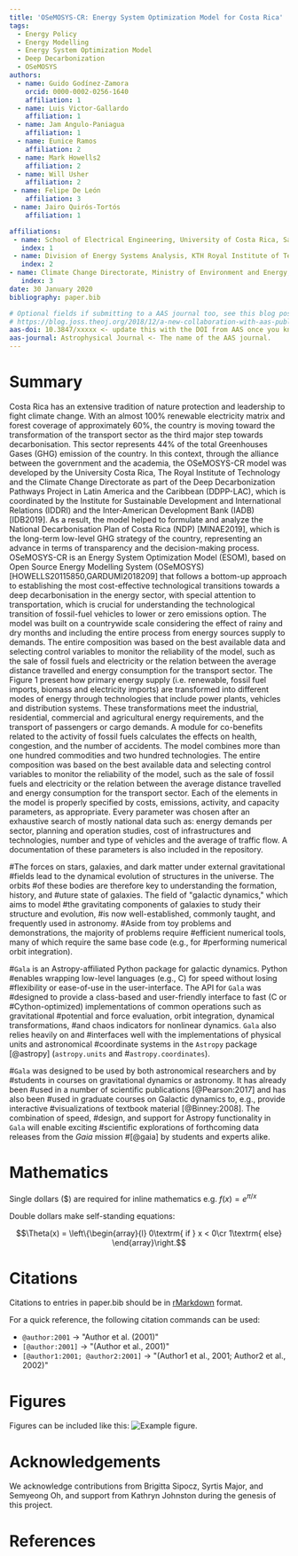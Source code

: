 ```yaml
---
title: 'OSeMOSYS-CR: Energy System Optimization Model for Costa Rica'
tags:
  - Energy Policy
  - Energy Modelling
  - Energy System Optimization Model
  - Deep Decarbonization
  - OSeMOSYS
authors:
  - name: Guido Godínez-Zamora
    orcid: 0000-0002-0256-1640
    affiliation: 1
  - name: Luis Victor-Gallardo
    affiliation: 1
  - name: Jam Angulo-Paniagua
    affiliation: 1
  - name: Eunice Ramos
    affiliation: 2
  - name: Mark Howells2
    affiliation: 2
  - name: Will Usher
    affiliation: 2
 - name: Felipe De León
    affiliation: 3
 - name: Jairo Quirós-Tortós
    affiliation: 1

affiliations:
 - name: School of Electrical Engineering, University of Costa Rica, San José, Costa Rica
   index: 1
 - name: Division of Energy Systems Analysis, KTH Royal Institute of Technology, Stockholm, Sweden.
   index: 2
- name: Climate Change Directorate, Ministry of Environment and Energy, San José, Costa Rica.
   index: 3
date: 30 January 2020
bibliography: paper.bib

# Optional fields if submitting to a AAS journal too, see this blog post:
# https://blog.joss.theoj.org/2018/12/a-new-collaboration-with-aas-publishing
aas-doi: 10.3847/xxxxx <- update this with the DOI from AAS once you know it.
aas-journal: Astrophysical Journal <- The name of the AAS journal.
---
```


# Summary

Costa Rica has an extensive tradition of nature protection and leadership to fight climate
change. With an almost 100% renewable electricity matrix and forest coverage of approximately 60%, the country is moving toward the transformation of the transport sector as the third major step towards decarbonisation. This sector represents 44% of the total Greenhouses Gases (GHG) emission of the country. In this context, through the alliance between the government and the academia, the OSeMOSYS-CR model was developed by the University Costa Rica, The Royal Institute of Technology and the Climate Change Directorate as part of the Deep Decarbonization Pathways Project in Latin America and the Caribbean (DDPP-LAC), which is coordinated by the Institute for Sustainable Development and International Relations (IDDRI) and the Inter-American Development Bank (IADB) [IDB2019]. As a result, the model helped to formulate and analyze the National Decarbonisation Plan of Costa Rica (NDP) [MINAE2019], which is the long-term low-level GHG strategy of the country, representing an advance in terms of transparency and the decision-making process.
OSeMOSYS-CR is an Energy System Optimization Model (ESOM), based on Open Source Energy Modelling System (OSeMOSYS) [HOWELLS20115850,GARDUMI2018209] that follows a bottom-up approach to establishing the most cost-effective technological transitions towards a deep decarbonisation in the energy sector, with special attention to transportation, which is crucial for understanding the technological transition of fossil-fuel vehicles to lower or zero emissions option. The model was built on a countrywide scale considering the effect of rainy and dry months and including the entire process from energy sources supply to demands. The entire composition was based on the best available data and selecting control variables to monitor the reliability of the model, such as the sale of fossil fuels and electricity or the relation between the average distance travelled and energy consumption for the transport sector.
The Figure 1 present how primary energy supply (i.e. renewable, fossil fuel imports, biomass and electricity imports) are transformed into different modes of energy through technologies that include power plants, vehicles and distribution systems. These transformations meet the industrial, residential, commercial and agricultural energy requirements, and the transport of passengers or cargo demands. A module for co-benefits related to the activity of fossil fuels calculates the effects on health, congestion, and the number of accidents. The model combines more than one hundred commodities and two hundred technologies. The entire composition was based on the best available data and selecting control variables to monitor the reliability of the model, such as the sale of fossil fuels and electricity or the relation between the average distance travelled and energy consumption for the transport sector. Each of the elements in the model is properly specified by costs, emissions, activity, and capacity parameters, as appropriate. Every parameter was chosen after an exhaustive search of mostly national data such as: energy demands per sector, planning and operation studies, cost of infrastructures and technologies, number and type of vehicles and the average of traffic flow. A documentation of these parameters is also included in the repository. 


#The forces on stars, galaxies, and dark matter under external gravitational 
#fields lead to the dynamical evolution of structures in the universe. The orbits
#of these bodies are therefore key to understanding the formation, history, and
#uture state of galaxies. The field of "galactic dynamics," which aims to model
#the gravitating components of galaxies to study their structure and evolution,
#is now well-established, commonly taught, and frequently used in astronomy.
#Aside from toy problems and demonstrations, the majority of problems require
#efficient numerical tools, many of which require the same base code (e.g., for
#performing numerical orbit integration).

#``Gala`` is an Astropy-affiliated Python package for galactic dynamics. Python
#enables wrapping low-level languages (e.g., C) for speed without losing
#flexibility or ease-of-use in the user-interface. The API for ``Gala`` was
#designed to provide a class-based and user-friendly interface to fast (C or
#Cython-optimized) implementations of common operations such as gravitational
#potential and force evaluation, orbit integration, dynamical transformations,
#and chaos indicators for nonlinear dynamics. ``Gala`` also relies heavily on and
#interfaces well with the implementations of physical units and astronomical
#coordinate systems in the ``Astropy`` package [@astropy] (``astropy.units`` and
#``astropy.coordinates``).

#``Gala`` was designed to be used by both astronomical researchers and by
#students in courses on gravitational dynamics or astronomy. It has already been
#used in a number of scientific publications [@Pearson:2017] and has also been
#used in graduate courses on Galactic dynamics to, e.g., provide interactive
#visualizations of textbook material [@Binney:2008]. The combination of speed,
#design, and support for Astropy functionality in ``Gala`` will enable exciting
#scientific explorations of forthcoming data releases from the *Gaia* mission
#[@gaia] by students and experts alike.

# Mathematics

Single dollars ($) are required for inline mathematics e.g. $f(x) = e^{\pi/x}$

Double dollars make self-standing equations:

$$\Theta(x) = \left\{\begin{array}{l}
0\textrm{ if } x < 0\cr
1\textrm{ else}
\end{array}\right.$$


# Citations

Citations to entries in paper.bib should be in
[rMarkdown](http://rmarkdown.rstudio.com/authoring_bibliographies_and_citations.html)
format.

For a quick reference, the following citation commands can be used:
- `@author:2001`  ->  "Author et al. (2001)"
- `[@author:2001]` -> "(Author et al., 2001)"
- `[@author1:2001; @author2:2001]` -> "(Author1 et al., 2001; Author2 et al., 2002)"

# Figures

Figures can be included like this: ![Example figure.](figure.png)

# Acknowledgements

We acknowledge contributions from Brigitta Sipocz, Syrtis Major, and Semyeong
Oh, and support from Kathryn Johnston during the genesis of this project.

# References
